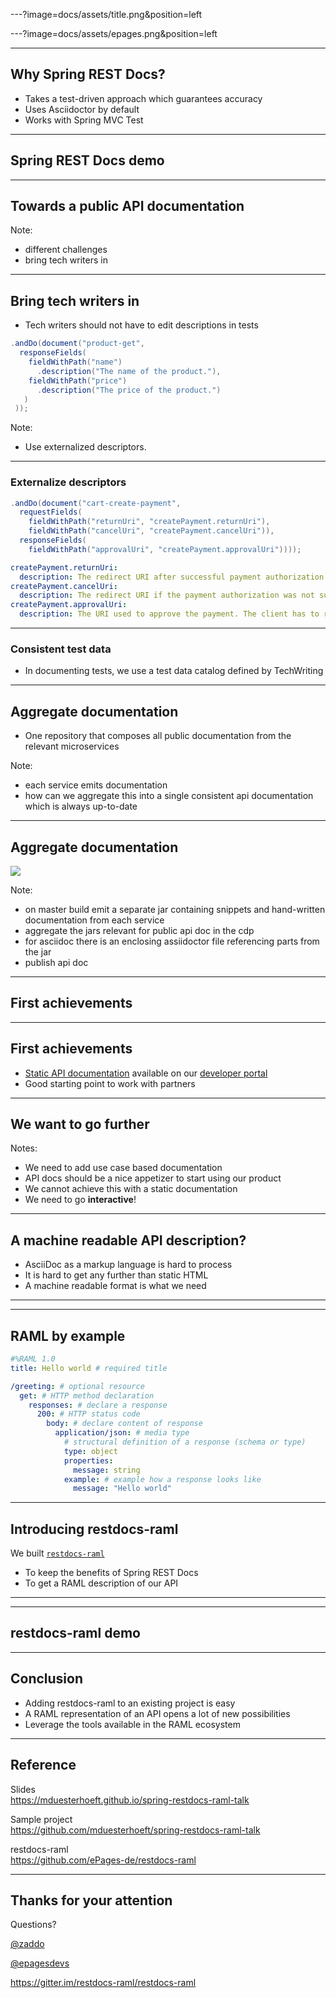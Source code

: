 ---?image=docs/assets/title.png&position=left

---?image=docs/assets/epages.png&position=left

--- 

## Why Spring REST Docs?

- Takes a test-driven approach which guarantees accuracy <!-- .element: class="fragment" -->
- Uses Asciidoctor by default <!-- .element: class="fragment" -->
- Works with Spring MVC Test <!-- .element: class="fragment" -->

---

<!-- .slide: data-background="assets/live-coding.jpeg" -->
## Spring REST Docs demo <!-- .element: style="color: white;" -->

---

<!-- .slide: data-background="assets/towards-public-api-doc.jpg" -->
## Towards a public API documentation <!-- .element: style="color: white;" -->

Note:
- different challenges
- bring tech writers in

---

## Bring tech writers in

- Tech writers should not have to edit descriptions in tests


```java
.andDo(document("product-get", 
  responseFields(
    fieldWithPath("name")
      .description("The name of the product."),
    fieldWithPath("price")
      .description("The price of the product.")
   )
 ));
```

Note:
- Use externalized descriptors.

---

### Externalize descriptors

```java
.andDo(document("cart-create-payment",
  requestFields(
    fieldWithPath("returnUri", "createPayment.returnUri"),
    fieldWithPath("cancelUri", "createPayment.cancelUri")),
  responseFields(
    fieldWithPath("approvalUri", "createPayment.approvalUri"))));
```

```yaml
createPayment.returnUri:
  description: The redirect URI after successful payment authorization.
createPayment.cancelUri:
  description: The redirect URI if the payment authorization was not successful.
createPayment.approvalUri:
  description: The URI used to approve the payment. The client has to redirect to this URI to initiate the approval.
```

---

### Consistent test data

- In documenting tests, we use a test data catalog defined by TechWriting

---

## Aggregate documentation

- One repository that composes all public documentation from the relevant microservices

Note:
- each service emits documentation
- how can we aggregate this into a single consistent api documentation which is always up-to-date

---

## Aggregate documentation

<img src="assets/aggregate-api-doc.svg" style="border:none;box-shadow:none;" />

Note:
- on master build emit a separate jar containing snippets and hand-written documentation from each service
- aggregate the jars relevant for public api doc in the cdp
- for asciidoc there is an enclosing assiidoctor file referencing parts from the jar
- publish api doc

---

<!-- .slide: data-background="assets/achievements.jpg" -->
## First achievements <!-- .element: style="color:white;" -->

---

## First achievements

- [Static API documentation](http://docs.beyondshop.cloud/) available on our [developer portal](https://developer.epages.com)
- Good starting point to work with partners

---

<!-- .slide: data-background="assets/more.jpg" -->
## We want to go further <!-- .element: style="color:white;" -->

Notes:
- We need to add use case based documentation
- API docs should be a nice appetizer to start using our product
- We cannot achieve this with a static documentation
- We need to go **interactive**!

---

## A machine readable API description?

- AsciiDoc as a markup language is hard to process <!-- .element: class="fragment" -->
- It is hard to get any further than static HTML <!-- .element: class="fragment" -->
- A machine readable format is what we need <!-- .element: class="fragment" -->

---

<!-- .slide: data-background="assets/raml.png" -->

---

## RAML by example

```yaml
#%RAML 1.0
title: Hello world # required title

/greeting: # optional resource
  get: # HTTP method declaration
    responses: # declare a response
      200: # HTTP status code
        body: # declare content of response
          application/json: # media type
            # structural definition of a response (schema or type)
            type: object
            properties:
              message: string
            example: # example how a response looks like
              message: "Hello world"
```

---

## Introducing restdocs-raml

We built [`restdocs-raml`](https://github.com/ePages-de/restdocs-raml)
- To keep the benefits of Spring REST Docs
- To get a RAML description of our API

---

<!-- .slide: data-background="assets/restdocs-raml-repo.png" style="align:top" -->

---

<!-- .slide: data-background="assets/live-coding.jpeg" -->
## restdocs-raml demo <!-- .element: style="color: white;" -->

---

## Conclusion

- Adding restdocs-raml to an existing project is easy <!-- .element: class="fragment" -->
- A RAML representation of an API opens a lot of new possibilities <!-- .element: class="fragment" -->
- Leverage the tools available in the RAML ecosystem <!-- .element: class="fragment" -->

---

## Reference

<i class="fab fa-github"></i> Slides<br />
https://mduesterhoeft.github.io/spring-restdocs-raml-talk

<i class="fab fa-github"></i> Sample project<br />
https://github.com/mduesterhoeft/spring-restdocs-raml-talk

<i class="fab fa-github"></i> restdocs-raml<br />
https://github.com/ePages-de/restdocs-raml


---

## Thanks for your attention

Questions?

<i class="fab fa-twitter"></i><a href="https://twitter.com/zaddo"> @zaddo</a>

<i class="fab fa-twitter"></i><a href="https://twitter.com/epagesdevs"> @epagesdevs</a>

<i class="fab fa-gitter"></i><a href="https://twitter.com/epagesdevs"> https://gitter.im/restdocs-raml/restdocs-raml</a>
